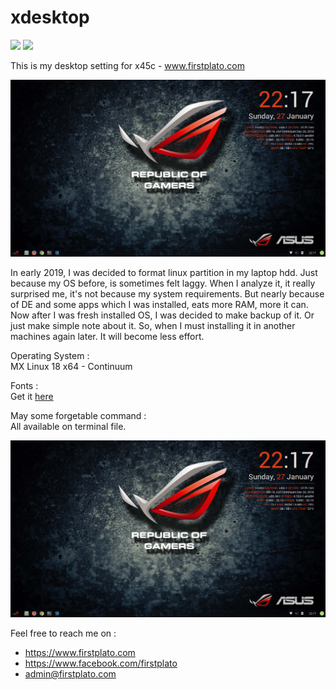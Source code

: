 # xdesktop
<img src="https://img.shields.io/github/license/ipang-dwi/xdesktop.svg" /> <img src="https://img.shields.io/badge/lab-firstplato.com-red.svg" />

This is my desktop setting for x45c - www.firstplato.com

<img src="https://github.com/ipang-dwi/xdesktop/blob/master/img/mydesktop.jpg"/>

In early 2019, I was decided to format linux partition in my laptop hdd. Just because my OS before, is sometimes felt laggy. When I analyze it, it really surprised me, it's not because my system requirements. But nearly because of DE and some apps which I was installed, eats more RAM, more it can. Now after I was fresh installed OS, I was decided to make backup of it. Or just make simple note about it. So, when I must installing it in another machines again later. It will become less effort.

Operating System :
<br>MX Linux 18 x64 - Continuum

Fonts :
<br>Get it <a href="https://github.com/ipang-dwi/xfonts">here</a>

May some forgetable command :
<br>All available on terminal file.

<img src="https://github.com/ipang-dwi/xdesktop/blob/master/img/mydesktop.jpg"/>

Feel free to reach me on :
- <a href="https://www.firstplato.com" target="blank">https://www.firstplato.com</a>
- https://www.facebook.com/firstplato
- admin@firstplato.com
